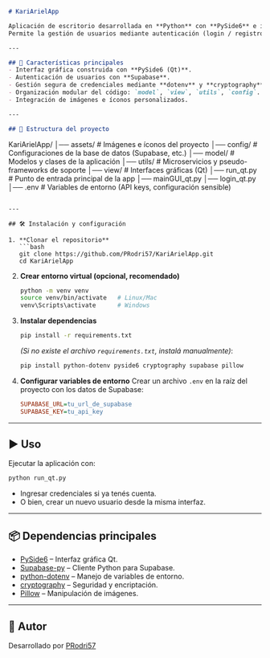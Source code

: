 ```markdown
# KariArielApp

Aplicación de escritorio desarrollada en **Python** con **PySide6** e integrada con **Supabase**.  
Permite la gestión de usuarios mediante autenticación (login / registro) y ofrece una interfaz gráfica moderna y modular.

---

## 🚀 Características principales
- Interfaz gráfica construida con **PySide6 (Qt)**.  
- Autenticación de usuarios con **Supabase**.  
- Gestión segura de credenciales mediante **dotenv** y **cryptography**.  
- Organización modular del código: `model`, `view`, `utils`, `config`.  
- Integración de imágenes e íconos personalizados.  

---

## 📂 Estructura del proyecto
```

KariArielApp/
│── assets/     # Imágenes e íconos del proyecto
│── config/     # Configuraciones de la base de datos (Supabase, etc.)
│── model/      # Modelos y clases de la aplicación
│── utils/      # Microservicios y pseudo-frameworks de soporte
│── view/       # Interfaces gráficas (Qt)
│── run\_qt.py   # Punto de entrada principal de la app
│── mainGUI\_qt.py
│── login\_qt.py
│── .env        # Variables de entorno (API keys, configuración sensible)

````

---

## 🛠️ Instalación y configuración

1. **Clonar el repositorio**
   ```bash
   git clone https://github.com/PRodri57/KariArielApp.git
   cd KariArielApp
````

2. **Crear entorno virtual (opcional, recomendado)**

   ```bash
   python -m venv venv
   source venv/bin/activate   # Linux/Mac
   venv\Scripts\activate      # Windows
   ```

3. **Instalar dependencias**

   ```bash
   pip install -r requirements.txt
   ```

   *(Si no existe el archivo `requirements.txt`, instalá manualmente)*:

   ```bash
   pip install python-dotenv pyside6 cryptography supabase pillow
   ```

4. **Configurar variables de entorno**
   Crear un archivo `.env` en la raíz del proyecto con los datos de Supabase:

   ```ini
   SUPABASE_URL=tu_url_de_supabase
   SUPABASE_KEY=tu_api_key
   ```

---

## ▶️ Uso

Ejecutar la aplicación con:

```bash
python run_qt.py
```

* Ingresar credenciales si ya tenés cuenta.
* O bien, crear un nuevo usuario desde la misma interfaz.

---

## 📦 Dependencias principales

* [PySide6](https://doc.qt.io/qtforpython/) – Interfaz gráfica Qt.
* [Supabase-py](https://github.com/supabase-community/supabase-py) – Cliente Python para Supabase.
* [python-dotenv](https://pypi.org/project/python-dotenv/) – Manejo de variables de entorno.
* [cryptography](https://pypi.org/project/cryptography/) – Seguridad y encriptación.
* [Pillow](https://pypi.org/project/Pillow/) – Manipulación de imágenes.


---

## 👤 Autor

Desarrollado por [PRodri57](https://github.com/PRodri57)

